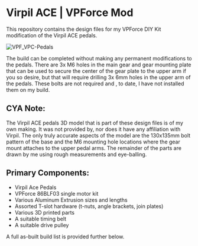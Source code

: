 # Virpil ACE | VPForce Mod

This repository contains the design files for my VPForce DIY Kit modification of the Virpil ACE pedals.

![VPF_VPC-Pedals](https://github.com/Number481/VirpilACE-VPForce-Mod/assets/87660141/dad2efcc-e845-4e18-b904-63928c868592)


The build can be completed without making any permanent modifications to the pedals.  There are 3x M6 holes in the main gear and gear mounting plate that can be used to secure the center of the gear plate to the upper arm if you so desire, but that will require drilling 3x 6mm holes in the upper arm of the pedals.  These bolts are not required and , to date, I have not installed them on my build.
## CYA Note:
The Virpil ACE pedals 3D model that is part of these design files is of my own making.  It was not provided by, nor does it have any affiliation with Virpil.  The only truly accurate aspects of the model are the 130x135mm bolt pattern of the base and the M6 mounting hole locations where the gear mount attaches to the upper pedal arms.  The remainder of the parts are drawn by me using rough measurements and eye-balling.
## Primary Components:
- Virpil Ace Pedals
- VPForce 86BLF03 single motor kit
- Various Aluminum Extrusion sizes and lengths
- Assorted T-slot hardware (t-nuts, angle brackets, join plates)
- Various 3D printed parts
- A suitable timing belt
- A suitable drive pulley

A full as-built build list is provided further below.
